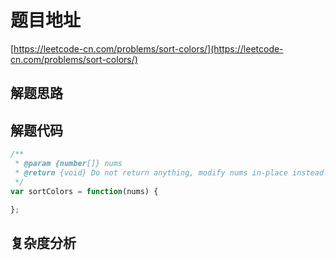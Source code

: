 # 题目地址

[https://leetcode-cn.com/problems/sort-colors/](https://leetcode-cn.com/problems/sort-colors/)

## 解题思路

## 解题代码

```js
/**
 * @param {number[]} nums
 * @return {void} Do not return anything, modify nums in-place instead.
 */
var sortColors = function(nums) {

};
```

## 复杂度分析
